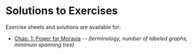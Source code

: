 # Solutions to Exercises

Exercise sheets and solutions are available for:
- [Chap. 1: Power for Moravia](ex_01.pdf)  -- *(terminology, number of labeled graphs, minimum spanning tree)* 
